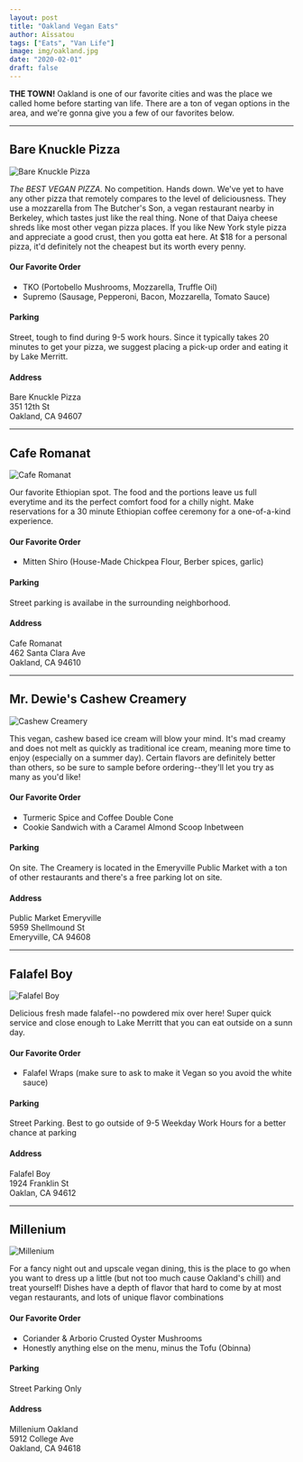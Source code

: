 ```yaml
---
layout: post
title: "Oakland Vegan Eats"
author: Aïssatou
tags: ["Eats", "Van Life"]
image: img/oakland.jpg
date: "2020-02-01"
draft: false
---
```


**THE TOWN!** Oakland is one of our favorite cities and was the place we called home before starting van life.
There are a ton of vegan options in the area, and we're gonna give you a few of our favorites below.

---

## Bare Knuckle Pizza

![Bare Knuckle Pizza](https://media2.fdncms.com/eastbayexpress/imager/u/original/8271453/02_bareknucklepizza_andrialo.jpg)

_The BEST VEGAN PIZZA._ No competition. Hands down. We've yet to have any other pizza that remotely compares to the level of deliciousness. They use a mozzarella from The Butcher's Son, a vegan restaurant nearby in Berkeley, which tastes just like the real thing. None of that Daiya cheese shreds like most other vegan pizza places. If you like New York style pizza and appreciate a good crust, then you gotta eat here. At $18 for a personal pizza, it'd definitely not the cheapest but its worth every penny.

#### Our Favorite Order


- TKO (Portobello Mushrooms, Mozzarella, Truffle Oil) 
- Supremo (Sausage, Pepperoni, Bacon, Mozzarella, Tomato Sauce)

#### Parking

Street, tough to find during 9-5 work hours. Since it typically takes 20 minutes to get your pizza, we suggest placing a pick-up order and eating it by Lake Merritt.

#### Address

Bare Knuckle Pizza <br/>
351 12th St  <br/>
Oakland, CA 94607

---

## Cafe Romanat

![Cafe Romanat](https://images.squarespace-cdn.com/content/v1/588162feb8a79b4dcb04da9b/1485833541913-OPQCW8UM9DNJILC0PRUS/ke17ZwdGBToddI8pDm48kOggE0Ch6pMGalwtLMqzsSB7gQa3H78H3Y0txjaiv_0fDoOvxcdMmMKkDsyUqMSsMWxHk725yiiHCCLfrh8O1z5QPOohDIaIeljMHgDF5CVlOqpeNLcJ80NK65_fV7S1Ufo5RWkg_J4of0jUNHaDHx6pZKBvpVYzidBWCapg0tuoMuEaB2HPGSYDV-11UTcW2g/meat+plate+2+ROMANAT.jpg?format=1500w)

Our favorite Ethiopian spot. The food and the portions leave us full everytime and its the perfect comfort food for a chilly night. Make reservations for a 30 minute Ethiopian coffee ceremony for a one-of-a-kind experience.

#### Our Favorite Order

- Mitten Shiro (House-Made Chickpea Flour, Berber spices, garlic) 

#### Parking

Street parking is availabe in the surrounding neighborhood.

#### Address

Cafe Romanat <br/>
462 Santa Clara Ave <br/>
Oakland, CA 94610

---

## Mr. Dewie's Cashew Creamery

![Cashew Creamery](https://www.bayareamade.us/wp-content/uploads/2017/02/Mr-Dewies-Upside-Down-Cones.jpeg)

This vegan, cashew based ice cream will blow your mind. It's mad creamy and does not melt as quickly as traditional ice cream, meaning more time to enjoy (especially on a summer day). Certain flavors are definitely better than others, so be sure to sample before ordering--they'll let you try as many as you'd like!

#### Our Favorite Order

- Turmeric Spice and Coffee Double Cone 
- Cookie Sandwich with a Caramel Almond Scoop Inbetween

#### Parking

On site. The Creamery is located in the Emeryville Public Market with a ton of other restaurants and there's a free parking lot on site.

#### Address


Public Market Emeryville <br/>
5959 Shellmound St <br/>
Emeryville, CA 94608

---

## Falafel Boy

![Falafel Boy](https://res.cloudinary.com/doordash/image/fetch/c_fill,w_1200,h_672,q_auto:eco,f_auto/https://doordash-static.s3.amazonaws.com/media/photos/0742e1e8-3bbc-403b-8052-453a0aefb4d5-retina-large.jpg)

Delicious fresh made falafel--no powdered mix over here! Super quick service and close enough to Lake Merritt that you can eat outside on a sunn day.

#### Our Favorite Order

- Falafel Wraps (make sure to ask to make it Vegan so you avoid the white sauce)

#### Parking

Street Parking. Best to go outside of 9-5 Weekday Work Hours for a better chance at parking

#### Address

Falafel Boy <br/>
1924 Franklin St <br/>
Oaklan, CA 94612

---

## Millenium

![Millenium](https://s.hdnux.com/photos/06/70/45/1804656/5/920x920.jpg)

For a fancy night out and upscale vegan dining, this is the place to go when you want to dress up a little (but not too much cause Oakland's chill) and treat yourself! Dishes have a depth of flavor that hard to come by at most vegan restaurants, and lots of unique flavor combinations

#### Our Favorite Order

- Coriander & Arborio Crusted Oyster Mushrooms
- Honestly anything else on the menu, minus the Tofu (Obinna)

#### Parking

Street Parking Only

#### Address

Millenium Oakland <br/>
5912 College Ave <br/>
Oakland, CA 94618
